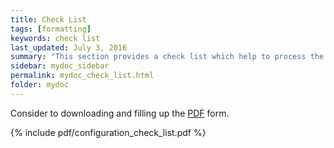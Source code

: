 ```yaml
---
title: Check List
tags: [formatting]
keywords: check list
last_updated: July 3, 2016
summary: "This section provides a check list which help to process the installation of an HPC cluster"
sidebar: mydoc_sidebar
permalink: mydoc_check_list.html
folder: mydoc
---
```


Consider to downloading and filling up the [PDF](pdf/configuration_check_list.pdf) form.

{% include pdf/configuration_check_list.pdf %}
